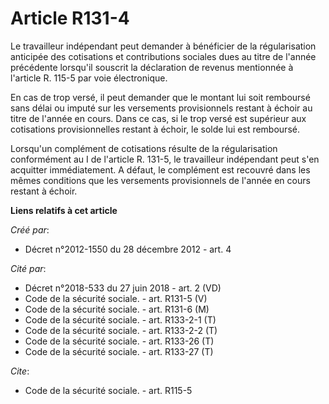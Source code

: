 # Article R131-4

Le travailleur indépendant peut demander à bénéficier de la régularisation anticipée des cotisations et contributions
sociales dues au titre de l'année précédente lorsqu'il souscrit la déclaration de revenus mentionnée à l'article R. 115-5 par
voie électronique. 

En cas de trop versé, il peut demander que le montant lui soit remboursé sans délai ou imputé sur les versements
provisionnels restant à échoir au titre de l'année en cours. Dans ce cas, si le trop versé est supérieur aux cotisations
provisionnelles restant à échoir, le solde lui est remboursé. 

Lorsqu'un complément de cotisations résulte de la régularisation conformément au I de l'article R. 131-5, le travailleur
indépendant peut s'en acquitter immédiatement. A défaut, le complément est recouvré dans les mêmes conditions que les
versements provisionnels de l'année en cours restant à échoir.

**Liens relatifs à cet article**

_Créé par_:

  - Décret n°2012-1550 du 28 décembre 2012 - art. 4

_Cité par_:

  - Décret n°2018-533 du 27 juin 2018 - art. 2 (VD)
  - Code de la sécurité sociale. - art. R131-5 (V)
  - Code de la sécurité sociale. - art. R131-6 (M)
  - Code de la sécurité sociale. - art. R133-2-1 (T)
  - Code de la sécurité sociale. - art. R133-2-2 (T)
  - Code de la sécurité sociale. - art. R133-26 (T)
  - Code de la sécurité sociale. - art. R133-27 (T)

_Cite_:

  - Code de la sécurité sociale. - art. R115-5
